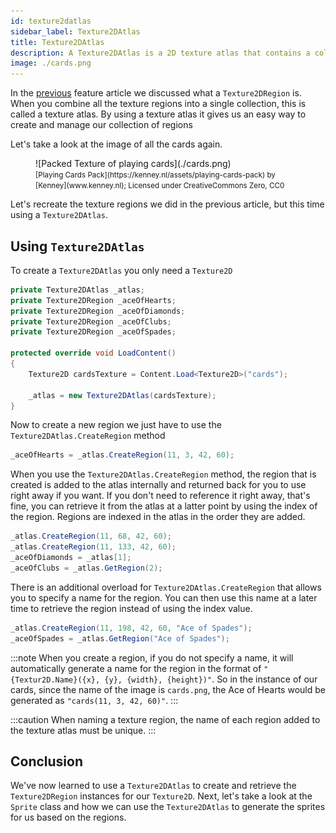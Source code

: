 ```yaml
---
id: texture2datlas
sidebar_label: Texture2DAtlas
title: Texture2DAtlas
description: A Texture2DAtlas is a 2D texture atlas that contains a collection of texture regions.
image: ./cards.png
---
```


In the [previous](../texture2dregion/texture2dregion.md) feature article we discussed what a `Texture2DRegion` is.  When you combine all the texture regions into a single collection, this is called a texture atlas. By using a texture atlas it gives us an easy way to create and manage our collection of regions

Let's take a look at the image of all the cards again.

<figure>![Packed Texture of playing cards](./cards.png)<br/><figcaption><small>[Playing Cards Pack](https://kenney.nl/assets/playing-cards-pack) by [Kenney](www.kenney.nl); Licensed under CreativeCommons Zero, CC0</small></figcaption></figure>

Let's recreate the texture regions we did in the previous article, but this time using a `Texture2DAtlas`.

## Using `Texture2DAtlas`
To create a `Texture2DAtlas` you only need a `Texture2D`

```cs
private Texture2DAtlas _atlas;
private Texture2DRegion _aceOfHearts;
private Texture2DRegion _aceOfDiamonds;
private Texture2DRegion _aceOfClubs;
private Texture2DRegion _aceOfSpades;

protected override void LoadContent()
{
    Texture2D cardsTexture = Content.Load<Texture2D>("cards");

    _atlas = new Texture2DAtlas(cardsTexture);
}
```

Now to create a new region we just have to use the `Texture2DAtlas.CreateRegion` method

```cs
_aceOfHearts = _atlas.CreateRegion(11, 3, 42, 60);
```
When you use the `Texture2DAtlas.CreateRegion` method, the region that is created is added to the atlas internally and returned back for you to use right away if you want.  If you don't need to reference it right away, that's fine, you can retrieve it from the atlas at a latter point by using the index of the region.  Regions are indexed in the atlas in the order they are added.

```cs
_atlas.CreateRegion(11, 68, 42, 60);
_atlas.CreateRegion(11, 133, 42, 60);
_aceOfDiamonds = _atlas[1];
_aceOfClubs = _atlas.GetRegion(2);
```

There is an additional overload for `Texture2DAtlas.CreateRegion` that allows you to specify a name for the region.  You can then use this name at a later time to retrieve the region instead of using the index value.

```cs
_atlas.CreateRegion(11, 198, 42, 60, "Ace of Spades");
_aceOfSpades = _atlas.GetRegion("Ace of Spades");
```

:::note
When you create a region, if you do not specify a name, it will automatically generate a name for the region in the format of `"{Textur2D.Name}({x}, {y}, {width}, {height})"`.  So in the instance of our cards, since the name of the image is `cards.png`, the Ace of Hearts would be generated as `"cards(11, 3, 42, 60)"`.
:::

:::caution
When naming a texture region, the name of each region added to the texture atlas must be unique.
:::

## Conclusion
We've now learned to use a `Texture2DAtlas` to create and retrieve the `Texture2DRegion` instances for our `Texture2D`.  Next, let's take a look at the `Sprite` class and how we can use the `Texture2DAtlas` to generate the sprites for us based on the regions.